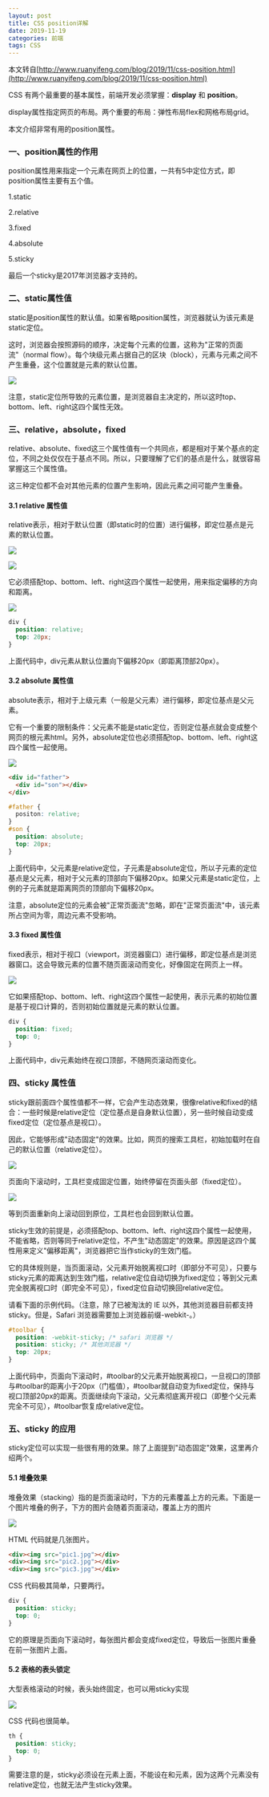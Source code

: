 ```yaml
---
layout: post
title: CSS position详解
date: 2019-11-19
categories: 前端
tags: CSS
---
```

本文转自[http://www.ruanyifeng.com/blog/2019/11/css-position.html](http://www.ruanyifeng.com/blog/2019/11/css-position.html)

CSS 有两个最重要的基本属性，前端开发必须掌握：**display** 和 **position**。

display属性指定网页的布局。两个重要的布局：弹性布局flex和网格布局grid。

本文介绍非常有用的position属性。

### 一、position属性的作用
position属性用来指定一个元素在网页上的位置，一共有5中定位方式，即position属性主要有五个值。

1.static

2.relative

3.fixed

4.absolute

5.sticky

最后一个sticky是2017年浏览器才支持的。

### 二、static属性值
static是position属性的默认值。如果省略position属性，浏览器就认为该元素是static定位。

这时，浏览器会按照源码的顺序，决定每个元素的位置，这称为"正常的页面流"（normal flow）。每个块级元素占据自己的区块（block），元素与元素之间不产生重叠，这个位置就是元素的默认位置。

![](../1.jpg)

注意，static定位所导致的元素位置，是浏览器自主决定的，所以这时top、bottom、left、right这四个属性无效。

### 三、relative，absolute，fixed
relative、absolute、fixed这三个属性值有一个共同点，都是相对于某个基点的定位，不同之处仅仅在于基点不同。所以，只要理解了它们的基点是什么，就很容易掌握这三个属性值。

这三种定位都不会对其他元素的位置产生影响，因此元素之间可能产生重叠。

#### 3.1 relative 属性值
relative表示，相对于默认位置（即static时的位置）进行偏移，即定位基点是元素的默认位置。

![](../2.jpg)

![](../3.jpg)

它必须搭配top、bottom、left、right这四个属性一起使用，用来指定偏移的方向和距离。

![](../4.jpg)

```css
div {
  position: relative;
  top: 20px;
}
```

上面代码中，div元素从默认位置向下偏移20px（即距离顶部20px）。

#### 3.2 absolute 属性值
absolute表示，相对于上级元素（一般是父元素）进行偏移，即定位基点是父元素。

它有一个重要的限制条件：父元素不能是static定位，否则定位基点就会变成整个网页的根元素html。另外，absolute定位也必须搭配top、bottom、left、right这四个属性一起使用。

![](../5.jpg)

```html
<div id="father">
  <div id="son"></div>
</div>
```
```css
#father {
  positon: relative;
}
#son {
  position: absolute;
  top: 20px;
}
```
上面代码中，父元素是relative定位，子元素是absolute定位，所以子元素的定位基点是父元素，相对于父元素的顶部向下偏移20px。如果父元素是static定位，上例的子元素就是距离网页的顶部向下偏移20px。

注意，absolute定位的元素会被"正常页面流"忽略，即在"正常页面流"中，该元素所占空间为零，周边元素不受影响。

#### 3.3 fixed 属性值
fixed表示，相对于视口（viewport，浏览器窗口）进行偏移，即定位基点是浏览器窗口。这会导致元素的位置不随页面滚动而变化，好像固定在网页上一样。

![](../6.jpg)

它如果搭配top、bottom、left、right这四个属性一起使用，表示元素的初始位置是基于视口计算的，否则初始位置就是元素的默认位置。

```css
div {
  position: fixed;
  top: 0;
}
```
上面代码中，div元素始终在视口顶部，不随网页滚动而变化。

### 四、sticky 属性值
sticky跟前面四个属性值都不一样，它会产生动态效果，很像relative和fixed的结合：一些时候是relative定位（定位基点是自身默认位置），另一些时候自动变成fixed定位（定位基点是视口）。

因此，它能够形成"动态固定"的效果。比如，网页的搜索工具栏，初始加载时在自己的默认位置（relative定位）。

![](../7.jpg)

页面向下滚动时，工具栏变成固定位置，始终停留在页面头部（fixed定位）。

![](../8.jpg)

等到页面重新向上滚动回到原位，工具栏也会回到默认位置。

sticky生效的前提是，必须搭配top、bottom、left、right这四个属性一起使用，不能省略，否则等同于relative定位，不产生"动态固定"的效果。原因是这四个属性用来定义"偏移距离"，浏览器把它当作sticky的生效门槛。

它的具体规则是，当页面滚动，父元素开始脱离视口时（即部分不可见），只要与sticky元素的距离达到生效门槛，relative定位自动切换为fixed定位；等到父元素完全脱离视口时（即完全不可见），fixed定位自动切换回relative定位。

请看下面的示例代码。（注意，除了已被淘汰的 IE 以外，其他浏览器目前都支持sticky。但是，Safari 浏览器需要加上浏览器前缀-webkit-。）

```css
#toolbar {
  position: -webkit-sticky; /* safari 浏览器 */
  position: sticky; /* 其他浏览器 */
  top: 20px;
}
```
上面代码中，页面向下滚动时，#toolbar的父元素开始脱离视口，一旦视口的顶部与#toolbar的距离小于20px（门槛值），#toolbar就自动变为fixed定位，保持与视口顶部20px的距离。页面继续向下滚动，父元素彻底离开视口（即整个父元素完全不可见），#toolbar恢复成relative定位。
### 五、sticky 的应用
sticky定位可以实现一些很有用的效果。除了上面提到"动态固定"效果，这里再介绍两个。
#### 5.1 堆叠效果
堆叠效果（stacking）指的是页面滚动时，下方的元素覆盖上方的元素。下面是一个图片堆叠的例子，下方的图片会随着页面滚动，覆盖上方的图片

![](../9.jpg)

HTML 代码就是几张图片。
```html
<div><img src="pic1.jpg"></div>
<div><img src="pic2.jpg"></div>
<div><img src="pic3.jpg"></div>
```
CSS 代码极其简单，只要两行。
```css
div {
  position: sticky;
  top: 0;
}
```
它的原理是页面向下滚动时，每张图片都会变成fixed定位，导致后一张图片重叠在前一张图片上面。

#### 5.2 表格的表头锁定

大型表格滚动的时候，表头始终固定，也可以用sticky实现

![](../10.jpg)

CSS 代码也很简单。
```css
th {
  position: sticky;
  top: 0;
}
```
需要注意的是，sticky必须设在<th>元素上面，不能设在<thead>和<tr>元素，因为这两个元素没有relative定位，也就无法产生sticky效果。
